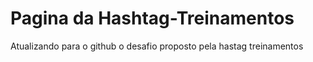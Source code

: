 # Pagina da Hashtag-Treinamentos
 Atualizando para o github o desafio proposto pela hastag treinamentos
